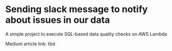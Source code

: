 # Sending slack message to notify about issues in our data
A simple project to execute SQL-based data quality checks on AWS Lambda

Medium article link: tbd
